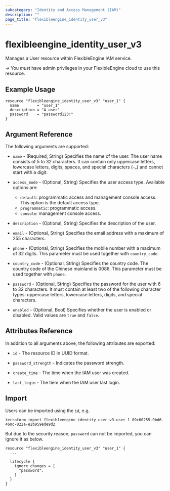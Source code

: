 ```yaml
---
subcategory: "Identity and Access Management (IAM)"
description: ""
page_title: "flexibleengine_identity_user_v3"
---
```


# flexibleengine_identity_user_v3

Manages a User resource within FlexibleEngine IAM service.

-> You *must* have admin privileges in your FlexibleEngine cloud to use this resource.

## Example Usage

```hcl
resource "flexibleengine_identity_user_v3" "user_1" {
  name        = "user_1"
  description = "A user"
  password    = "password123!"
}
```

## Argument Reference

The following arguments are supported:

* `name` - (Required, String) Specifies the name of the user. The user name consists of
    5 to 32 characters. It can contain only uppercase letters, lowercase letters,
    digits, spaces, and special characters (-_) and cannot start with a digit.

* `access_mode` - (Optional, String) Specifies the user access type.
  Available options are:
  + `default`: programmatic access and management console access. This option is the default access type.
  + `programmatic`: programmatic access.
  + `console`: management console access.

* `description` - (Optional, String) Specifies the description of the user.

* `email` - (Optional, String) Specifies the email address with a maximum of 255 characters.

* `phone` - (Optional, String) Specifies the mobile number with a maximum of 32 digits.
    This parameter must be used together with `country_code`.

* `country_code` - (Optional, String) Specifies the country code. The country code of the Chinese mainland is 0086.
    This parameter must be used together with `phone`.

* `password` - (Optional, String) Specifies the password for the user with 6 to 32 characters.
    It must contain at least two of the following character types: uppercase letters, lowercase letters,
    digits, and special characters.

* `enabled` - (Optional, Bool) Specifies whether the user is enabled or disabled.
    Valid values are `true` and `false`.

## Attributes Reference

In addition to all arguments above, the following attributes are exported:

* `id` - The resource ID in UUID format.

* `password_strength` - Indicates the password strength.

* `create_time` - The time when the IAM user was created.

* `last_login` - The tiem when the IAM user last login.

## Import

Users can be imported using the `id`, e.g.

```shell
terraform import flexibleengine_identity_user_v3.user_1 89c60255-9bd6-460c-822a-e2b959ede9d2
```

But due to the security reason, `password` can not be imported, you can ignore it as below.

```hcl
resource "flexibleengine_identity_user_v3" "user_1" {
  ...

  lifecycle {
    ignore_changes = [
      "password",
    ]
  }
}
```

